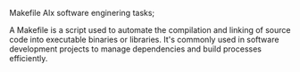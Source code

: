 Makefile Alx software enginering tasks;

A Makefile is a script used to automate the compilation and linking of source code into executable binaries or libraries. It's commonly used in software development projects to manage dependencies and build processes efficiently.

